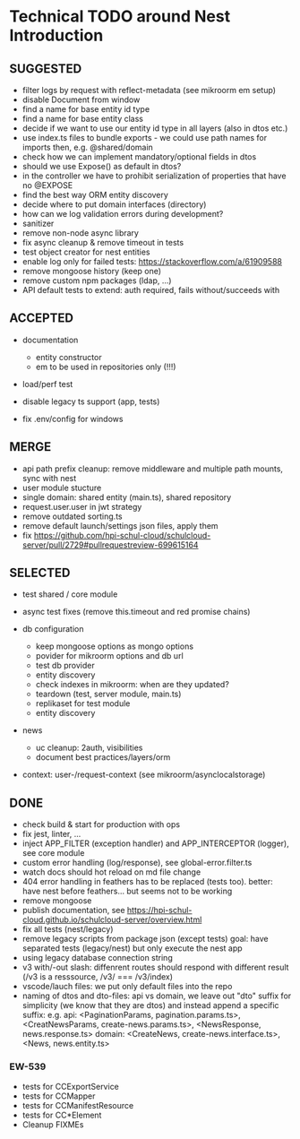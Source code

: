 # Technical TODO around Nest Introduction

## SUGGESTED

- filter logs by request with reflect-metadata (see mikroorm em setup)
- disable Document from window
- find a name for base entity id type
- find a name for base entity class
- decide if we want to use our entity id type in all layers (also in dtos etc.)
- use index.ts files to bundle exports - we could use path names for imports then, e.g. @shared/domain
- check how we can implement mandatory/optional fields in dtos
- should we use Expose() as default in dtos?
- in the controller we have to prohibit serialization of properties that have no @EXPOSE
- find the best way ORM entity discovery
- decide where to put domain interfaces (directory)
- how can we log validation errors during development?
- sanitizer
- remove non-node async library
- fix async cleanup & remove timeout in tests
- test object creator for nest entities
- enable log only for failed tests: https://stackoverflow.com/a/61909588
- remove mongoose history (keep one)
- remove custom npm packages (ldap, ...)
- API default tests to extend: auth required, fails without/succeeds with  

## ACCEPTED

- documentation
  - entity constructor
  - em to be used in repositories only (!!!)

- load/perf test

- disable legacy ts support (app, tests)

- fix .env/config for windows

## MERGE 

- api path prefix cleanup: remove middleware and multiple path mounts, sync with nest
- user module stucture
- single domain: shared entity (main.ts), shared repository 
- request.user.user in jwt strategy
- remove outdated sorting.ts 
- remove default launch/settings json files, apply them
- fix https://github.com/hpi-schul-cloud/schulcloud-server/pull/2729#pullrequestreview-699615164


## SELECTED

- test shared / core module 
- async test fixes (remove this.timeout and red promise chains)

- db configuration

  - keep mongoose options as mongo options
  - povider for mikroorm options and db url
  - test db provider
  - entity discovery
  - check indexes in mikroorm: when are they updated?
  - teardown (test, server module, main.ts)
  - replikaset for test module
  - entity discovery

- news

  - uc cleanup: 2auth, visibilities
  - document best practices/layers/orm

- context: user-/request-context (see mikroorm/asynclocalstorage)


## DONE

- check build & start for production with ops
- fix jest, linter, ...
- inject APP_FILTER (exception handler) and APP_INTERCEPTOR (logger), see core module
- custom error handling (log/response), see global-error.filter.ts
- watch docs should hot reload on md file change
- 404 error handling in feathers has to be replaced (tests too). better: have nest before feathers... but seems not to be working
- remove mongoose
- publish documentation, see https://hpi-schul-cloud.github.io/schulcloud-server/overview.html
- fix all tests (nest/legacy)
- remove legacy scripts from package json (except tests) goal: have separated tests (legacy/nest) but only execute the nest app
- using legacy database connection string
- v3 with/-out slash: diffenrent routes should respond with different result (/v3 is a resssource, /v3/ === /v3/index)
- vscode/lauch files: we put only default files into the repo
- naming of dtos and dto-files: api vs domain, we leave out "dto" suffix for simplicity (we know that they are dtos) and instead append a specific suffix:
  e.g.
  api: <PaginationParams, pagination.params.ts>, <CreatNewsParams, create-news.params.ts>, <NewsResponse, news.response.ts>
  domain: <CreateNews, create-news.interface.ts>, <News, news.entity.ts>

### EW-539

- tests for CCExportService
- tests for CCMapper
- tests for CCManifestResource
- tests for CC*Element
- Cleanup FIXMEs
